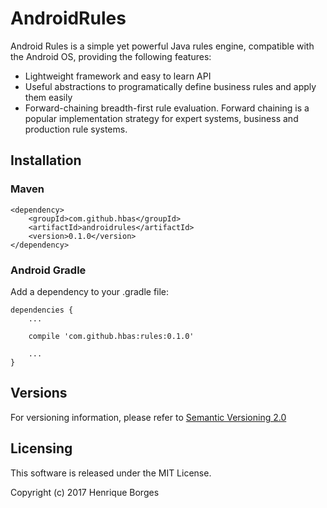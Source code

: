 # AndroidRules

Android Rules is a simple yet powerful Java rules engine, compatible with the Android OS, providing the following features:

- Lightweight framework and easy to learn API
- Useful abstractions to programatically define business rules and apply them easily
- Forward-chaining breadth-first rule evaluation. Forward chaining is a popular implementation strategy for expert systems, business and production rule systems.

## Installation

### Maven 
```
<dependency>
    <groupId>com.github.hbas</groupId>
    <artifactId>androidrules</artifactId>
    <version>0.1.0</version>
</dependency>
```

### Android Gradle

Add a dependency to your .gradle file:

```
dependencies {
    ...
    
    compile 'com.github.hbas:rules:0.1.0'
    
    ...
}
```

## Versions

For versioning information, please refer to [Semantic Versioning 2.0](http://semver.org/spec/v2.0.0.html)

## Licensing

This software is released under the MIT License.

Copyright (c) 2017 Henrique Borges


